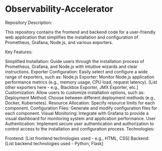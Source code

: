 # Observability-Accelerator

Repository Description:

This repository contains the frontend and backend code for a user-friendly web application that simplifies the installation and configuration of Prometheus, Grafana, Node.js, and various exporters.

Key Features:

Simplified Installation: Guide users through the installation process of Prometheus, Grafana, and Node.js with intuitive wizards and clear instructions.
Exporter Configuration: Easily select and configure a wide range of exporters, such as:
Node.js Exporter: Monitor Node.js application performance metrics (e.g., memory usage, CPU load, request latency).
[List other exporters here - e.g., Blackbox Exporter, JMX Exporter, etc.]
Customization: Allow users to customize installation options, such as:
Deployment Method: Choose between different deployment methods (e.g., Docker, Kubernetes).
Resource Allocation: Specify resource limits for each component.
Configuration Files: Generate and modify configuration files for each component.
Visual Monitoring: Integrate with Grafana to provide a visual dashboard for monitoring system and application performance.
User Authentication: Implement secure user authentication and authorization to control access to the installation and configuration process.
Technologies:

Frontend: [List frontend technologies used - e.g., HTML, CSS]
Backend: [List backend technologies used - Python, Flask]

